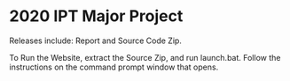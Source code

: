 # 2020 IPT Major Project
Releases include: Report and Source Code Zip.

To Run the Website, extract the Source Zip, and run launch.bat.
Follow the instructions on the command prompt window that opens.